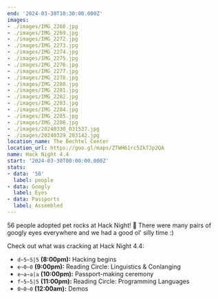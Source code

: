 ```yaml
---
end: '2024-03-30T10:30:00.000Z'
images:
- ./images/IMG_2268.jpg
- ./images/IMG_2269.jpg
- ./images/IMG_2272.jpg
- ./images/IMG_2273.jpg
- ./images/IMG_2274.jpg
- ./images/IMG_2275.jpg
- ./images/IMG_2276.jpg
- ./images/IMG_2277.jpg
- ./images/IMG_2278.jpg
- ./images/IMG_2280.jpg
- ./images/IMG_2281.jpg
- ./images/IMG_2282.jpg
- ./images/IMG_2283.jpg
- ./images/IMG_2284.jpg
- ./images/IMG_2285.jpg
- ./images/IMG_2286.jpg
- ./images/20240330_031537.jpg
- ./images/20240329_203142.jpg
location_name: The Bechtel Center
location_url: https://goo.gl/maps/ZTWH61rc5ZkTJp2QA
name: Hack Night 4.4
start: '2024-03-30T00:00:00.000Z'
stats:
- data: '56'
  label: people
- data: Googly
  label: Eyes
- data: Passports
  label: Assembled
---
```


56 people adopted pet rocks at Hack Night! 🤘 There were many pairs of googly eyes everywhere and we had a good ol' silly time :)

Check out what was cracking at Hack Night 4.4:

- `d~5~5|5` **(8:00pm):** Hacking begins
- `e~0~0` **(9:00pm):** Reading Circle: Linguistics & Conlanging
- `e~a~a|a` **(10:00pm):** Passport-making ceremony
- `f~5~5|5` **(11:00pm):** Reading Circle: Programming Languages
- `0~0~0` **(12:00am):** Demos